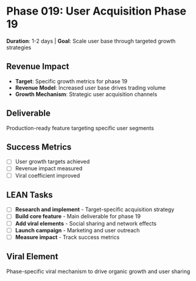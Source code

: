 # Phase 019: User Acquisition Phase 19
**Duration**: 1-2 days | **Goal**: Scale user base through targeted growth strategies

## Revenue Impact
- **Target**: Specific growth metrics for phase 19
- **Revenue Model**: Increased user base drives trading volume
- **Growth Mechanism**: Strategic user acquisition channels

## Deliverable
Production-ready feature targeting specific user segments

## Success Metrics
- [ ] User growth targets achieved
- [ ] Revenue impact measured
- [ ] Viral coefficient improved

## LEAN Tasks
- [ ] **Research and implement** - Target-specific acquisition strategy
- [ ] **Build core feature** - Main deliverable for phase 19
- [ ] **Add viral elements** - Social sharing and network effects
- [ ] **Launch campaign** - Marketing and user outreach
- [ ] **Measure impact** - Track success metrics

## Viral Element
Phase-specific viral mechanism to drive organic growth and user sharing
